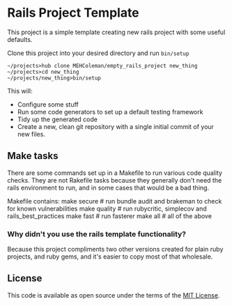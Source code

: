 # Rails Project Template

This project is a simple template creating new rails project with some useful
defaults.

Clone this project into your desired directory and run `bin/setup`
~~~
~/projects>hub clone MEHColeman/empty_rails_project new_thing
~/projects>cd new_thing
~/projects/new_thing>bin/setup
~~~

This will:
  * Configure some stuff
  * Run some code generators to set up a default testing framework
  * Tidy up the generated code
  * Create a new, clean git repository with a single initial commit of your new
    files.

## Make tasks
There are some commands set up in a Makefile to run various code quality
checks. They are not Rakefile tasks because they generally don't need the rails
environment to run, and in some cases that would be a bad thing.

Makefile contains:
make secure    # run bundle audit and brakeman to check for known vulnerabilities
make quality   # run rubycritic, simplecov and rails_best_practices
make fast      # run fasterer
make all       # all of the above

### Why didn't you use the rails template functionality?
Because this project compliments two other versions created for plain ruby
projects, and ruby gems, and it's easier to copy most of that wholesale.

## License

This code is available as open source under the terms of the [MIT License](http://opensource.org/licenses/MIT).
